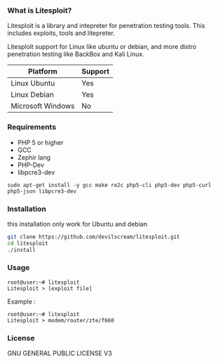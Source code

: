 ### What is Litesploit?
Litesploit is a library and intepreter for penetration testing tools. This includes exploits, tools and litepreter.

Litesploit support for Linux like ubuntu or debian, and more distro penetration testing like BackBox and Kali Linux.

|   Platform    |    Support  |
|---------------|-------------|
| Linux Ubuntu  |    Yes      |
| Linux Debian  |    Yes      |
| Microsoft Windows       | No |

### Requirements
* PHP 5 or higher
* GCC
* Zephir lang
* PHP-Dev
* libpcre3-dev

```
sudo apt-get install -y gcc make re2c php5-cli php5-dev php5-curl php5-json libpcre3-dev
```

### Installation
this installation only work for Ubuntu and debian
```bash
git clone https://github.com/devilscream/litesploit.git
cd litesploit
./install
```

### Usage
```
root@user:~# litesploit
Litesploit > [exploit file]
```

Example :
```
root@user:~# litesploit
Litesploit > modem/router/zte/f660
```

### License

GNU GENERAL PUBLIC LICENSE V3